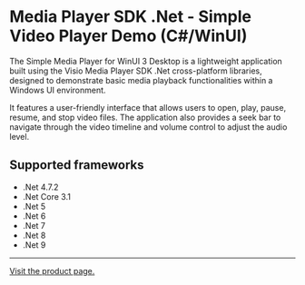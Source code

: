 ﻿# Media Player SDK .Net - Simple Video Player Demo (C#/WinUI)

The Simple Media Player for WinUI 3 Desktop is a lightweight application built using the Visio Media Player SDK .Net cross-platform libraries, designed to demonstrate basic media playback functionalities within a Windows UI environment.

It features a user-friendly interface that allows users to open, play, pause, resume, and stop video files. The application also provides a seek bar to navigate through the video timeline and volume control to adjust the audio level.

## Supported frameworks

* .Net 4.7.2
* .Net Core 3.1
* .Net 5
* .Net 6
* .Net 7
* .Net 8
* .Net 9

---

[Visit the product page.](https://www.visioforge.com/media-player-sdk-net)
